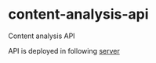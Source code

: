 # content-analysis-api
Content analysis API

API is deployed in following [server](http://coinform-content-analysis.west.uni-koblenz.de:8081/docs)
